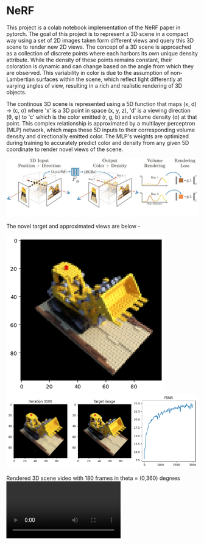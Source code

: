 # NeRF 
This project is a colab notebook implementation of the NeRF paper in pytorch. The goal of this project is to represent a 3D scene in a compact way using a set of 2D images taken form different views and query this 3D scene to render new 2D views. The concept of a 3D scene is approached as a collection of discrete points where each harbors its own unique density attribute. While the density of these points remains constant, their coloration is dynamic and can change based on the angle from which they are observed. This variability in color is due to the assumption of non-Lambertian surfaces within the scene, which reflect light differently at varying angles of view, resulting in a rich and realistic rendering of 3D objects.

The continous 3D scene is represented using a 5D function that maps (x, d) → (c, σ) where 'x' is a 3D point in space (x, y, z), 'd' is a viewing direction (θ, φ) to 'c' which is the color emitted (r, g, b) and volume density (σ) at that point. This complex relationship is approximated by a multilayer perceptron (MLP) network, which maps these 5D inputs to their corresponding volume density and directionally emitted color. The MLP's weights are optimized during training to accurately predict color and density from any given 5D coordinate to render novel views of the scene.

![NeRF](https://github.com/Sahachar/NeRF/blob/main/NeRF_mapping.png)

The novel target and approximated views are below - 

![NeRF test view](https://github.com/Sahachar/NeRF/blob/main/Target_test.png)
![NeRF Results](https://github.com/Sahachar/NeRF/blob/main/Result_test.png)

Rendered 3D scene video with 180 frames in theta = (0,360) degrees
![NeRF_Result_Video](https://github.com/Sahachar/NeRF/blob/main/video.mp4)
